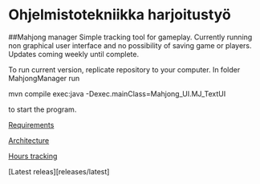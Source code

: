 # Ohjelmistotekniikka harjoitustyö
##Mahjong manager
Simple tracking tool for gameplay.
Currently running non graphical user interface and no possibility of saving game or players.
Updates coming weekly until complete.


To run current version, replicate repository to your computer. In folder MahjongManager run 

mvn compile exec:java -Dexec.mainClass=Mahjong_UI.MJ_TextUI

to start the program.


[Requirements](documentation/REQUIREMENTS.md)


[Architecture](documentation/ARCHITECTURE.md)


[Hours tracking](hours/TRACKING.md)

[Latest releas][releases/latest]
